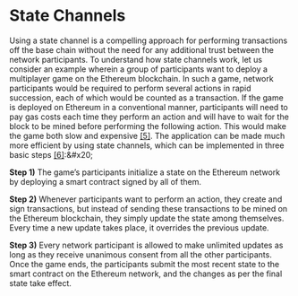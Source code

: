 # State Channels

Using a state channel is a compelling approach for performing transactions off the base chain without the need for any additional trust between the network participants. To understand how state channels work, let us consider an example wherein a group of participants want to deploy a multiplayer game on the Ethereum blockchain. In such a game, network participants would be required to perform several actions in rapid succession, each of which would be counted as a transaction. If the game is deployed on Ethereum in a conventional manner, participants will need to pay gas costs each time they perform an action and will have to wait for the block to be mined before performing the following action. This would make the game both slow and expensive [\[5\]](../references.md#5-sam-richard.-state-channels.-https-ethereum.org-en-developers-docs-scaling-state-channels-may-2021). The application can be made much more efficient by using state channels, which can be implemented in three basic steps [\[6\]](../references.md#6-jeff-coleman.-state-channels.-https-www.jeffcoleman.ca-state-channels-november-2015.):&#x20;

**Step 1)** The game’s participants initialize a state on the Ethereum network by deploying a smart contract signed by all of them.&#x20;

**Step 2)** Whenever participants want to perform an action, they create and sign transactions, but instead of sending these transactions to be mined on the Ethereum blockchain, they simply update the state among themselves. Every time a new update takes place, it overrides the previous update.&#x20;

**Step 3)** Every network participant is allowed to make unlimited updates as long as they receive unanimous consent from all the other participants. Once the game ends, the participants submit the most recent state to the smart contract on the Ethereum network, and the changes as per the final state take effect.
